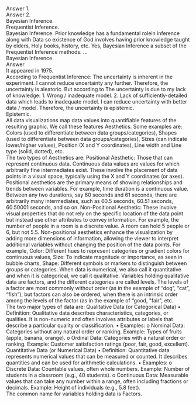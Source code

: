 Answer 1.  
Answer 2.  
Bayesian Inference.    
Frequentist Inference.    
Bayesian Inference. Prior knowledge has a fundamental rolein inference along with Data so existence of God involves having prior knowledge taught by elders, Holy books, history, etc. 
Yes, Bayesian Inference a subset of the Frequentist Inference methods. ...  
Bayesian Inference.  
Answer  
It appeared in 1975.  
According to Frequentist Inference: The uncertainty is inherent in the experiment. I cannot reduce uncertainty any further. Therefore, the uncertainty is aleatoric. But according to The uncertainty is due to my lack of knowledge: 1. Wrong / inadequate model. 2. Lack of sufficiently-detailed data which leads to inadequate model. I can reduce uncertainty with better data / model. Therefore, the uncertainty is epistemic.  
Epistemic.  
All data visualizations map data values into quantifiable features of the resulting graphic. We call these features Aesthetics. Some examples are: Colors (used to differentiate between data groups/categories), Shapes (used to differentiate between data groups/categories), Sizes (can indicate lower/higher values), Position (X and Y coordinates), Line width and Line type (solid, dotted), etc.  
The two types of Aesthetics are: Positional Aesthetic: Those that can represent continuous data. Continuous data values are values for which arbitrarily fine intermediates exist. These involve the placement of data points in a visual space, typically using the X and Y coordinates (or axes). Positional aesthetics are the primary means of showing relationships and trends between variables. For example, time duration is a continuous value. Between any two durations, say 60 seconds and 61 seconds, there are arbitrarily many intermediates, such as 60.5 seconds, 60.51 seconds, 60.50001 seconds, and so on. Non-Positional Aesthetic: These involve visual properties that do not rely on the specific location of the data point but instead use other attributes to convey information. For example, the number of people in a room is a discrete value. A room can hold 5 people or 6, but not 5.5. Non-positional aesthetics enhance the visualization by adding more dimensions of information, allowing the viewer to interpret additional variables without changing the position of the data points. For example, Color: Different hues to represent categories or gradient colors for continuous values, Size: To indicate magnitude or importance, as seen in bubble charts, Shape: Different symbols or markers to distinguish between groups or categories.
When data is numerical, we also call it quantitative and when it is categorical, we call it qualitative. Variables holding qualitative data are factors, and the different categories are called levels. The levels of a factor are most commonly without order (as in the example of “dog”, “cat”, “fish”), but factors can also be ordered, when there is an intrinsic order among the levels of the factor (as in the example of “good, "fair", etc.  
The two major types of data are: Qualitative Data (or Categorical Data) • Definition: Qualitative data describes characteristics, categories, or qualities. It is non-numeric and often involves attributes or labels that describe a particular quality or classification. • Examples: o Nominal Data: Categories without any natural order or ranking. Example: Types of fruits (apple, banana, orange). o Ordinal Data: Categories with a natural order or ranking. Example: Customer satisfaction ratings (poor, fair, good, excellent). Quantitative Data (or Numerical Data) • Definition: Quantitative data represents numerical values that can be measured or counted. It describes quantities and can be used for arithmetic calculations. • Examples: o Discrete Data: Countable values, often whole numbers. Example: Number of students in a classroom (e.g., 40 students). o Continuous Data: Measurable values that can take any number within a range, often including fractions or decimals. Example: Height of individuals (e.g., 5.8 feet).  
The common name for variables holding data is Factors.  
